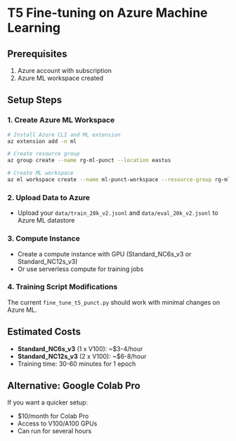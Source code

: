 # T5 Fine-tuning on Azure Machine Learning

## Prerequisites
1. Azure account with subscription
2. Azure ML workspace created

## Setup Steps

### 1. Create Azure ML Workspace
```bash
# Install Azure CLI and ML extension
az extension add -n ml

# Create resource group
az group create --name rg-ml-punct --location eastus

# Create ML workspace
az ml workspace create --name ml-punct-workspace --resource-group rg-ml-punct
```

### 2. Upload Data to Azure
- Upload your `data/train_20k_v2.jsonl` and `data/eval_20k_v2.jsonl` to Azure ML datastore

### 3. Compute Instance
- Create a compute instance with GPU (Standard_NC6s_v3 or Standard_NC12s_v3)
- Or use serverless compute for training jobs

### 4. Training Script Modifications
The current `fine_tune_t5_punct.py` should work with minimal changes on Azure ML.

## Estimated Costs
- **Standard_NC6s_v3** (1 x V100): ~$3-4/hour
- **Standard_NC12s_v3** (2 x V100): ~$6-8/hour
- Training time: 30-60 minutes for 1 epoch

## Alternative: Google Colab Pro
If you want a quicker setup:
- $10/month for Colab Pro
- Access to V100/A100 GPUs
- Can run for several hours 